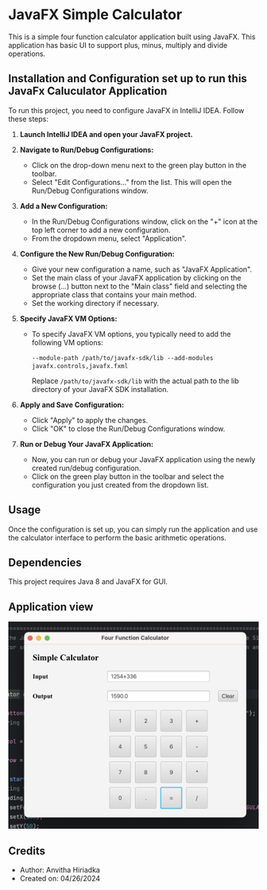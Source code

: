 # JavaFX Simple Calculator

This is a simple four function calculator application built using JavaFX.
This application has basic UI to support plus, minus, multiply and divide operations.

## Installation and Configuration set up to run this JavaFx Caluculator Application

To run this project, you need to configure JavaFX in IntelliJ IDEA. Follow these steps:

1. **Launch IntelliJ IDEA and open your JavaFX project.**

2. **Navigate to Run/Debug Configurations:**
    - Click on the drop-down menu next to the green play button in the toolbar.
    - Select "Edit Configurations..." from the list. This will open the Run/Debug Configurations window.

3. **Add a New Configuration:**
    - In the Run/Debug Configurations window, click on the "+" icon at the top left corner to add a new configuration.
    - From the dropdown menu, select "Application".

4. **Configure the New Run/Debug Configuration:**
    - Give your new configuration a name, such as "JavaFX Application".
    - Set the main class of your JavaFX application by clicking on the browse (...) button next to the "Main class" field and selecting the appropriate class that contains your main method.
    - Set the working directory if necessary.

5. **Specify JavaFX VM Options:**
    - To specify JavaFX VM options, you typically need to add the following VM options:
      ```
      --module-path /path/to/javafx-sdk/lib --add-modules javafx.controls,javafx.fxml
      ```
      Replace `/path/to/javafx-sdk/lib` with the actual path to the lib directory of your JavaFX SDK installation.

6. **Apply and Save Configuration:**
    - Click "Apply" to apply the changes.
    - Click "OK" to close the Run/Debug Configurations window.

7. **Run or Debug Your JavaFX Application:**
    - Now, you can run or debug your JavaFX application using the newly created run/debug configuration.
    - Click on the green play button in the toolbar and select the configuration you just created from the dropdown list.

## Usage
Once the configuration is set up, you can simply run the application and use the calculator interface to perform the basic arithmetic operations.

## Dependencies
This project requires Java 8 and JavaFX for GUI.

## Application view
![Calculator Screenshot](Screenshot.png)

## Credits
- Author: Anvitha Hiriadka
- Created on: 04/26/2024
